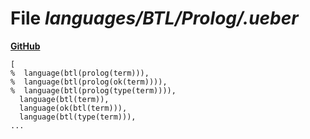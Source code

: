 # File _languages/BTL/Prolog/.ueber_
**[GitHub](https://github.com/softlang/yas/blob/master/languages/BTL/Prolog/.ueber)**
```
[
%  language(btl(prolog(term))),
%  language(btl(prolog(ok(term)))),
%  language(btl(prolog(type(term)))),
  language(btl(term)),
  language(ok(btl(term))),
  language(btl(type(term))),
...
```
